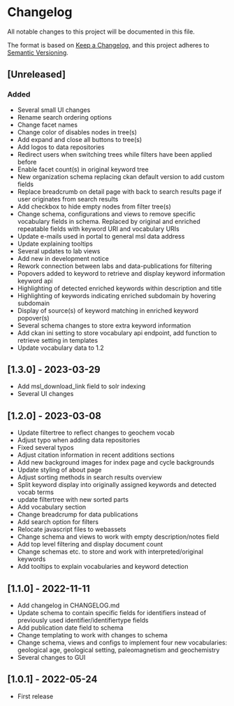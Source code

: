 # Changelog

All notable changes to this project will be documented in this file.

The format is based on [Keep a Changelog](https://keepachangelog.com/en/1.0.0/),
and this project adheres to [Semantic Versioning](https://semver.org/spec/v2.0.0.html).

## [Unreleased]

### Added
- Several small UI changes
- Rename search ordering options
- Change facet names
- Change color of disables nodes in tree(s)
- Add expand and close all buttons to tree(s)
- Add logos to data repositories
- Redirect users when switching trees while filters have been applied before
- Enable facet count(s) in original keyword tree
- New organization schema replacing ckan default version to add custom fields
- Replace breadcrumb on detail page with back to search results page if user originates from search results
- Add checkbox to hide empty nodes from filter tree(s)
- Change schema, configurations and views to remove specific vocabulary fields in schema. 
Replaced by original and enriched repeatable fields with keyword URI and vocabulary URIs
- Update e-mails used in portal to general msl data address
- Update explaining tooltips
- Several updates to lab views
- Add new in development notice
- Rework connection between labs and data-publications for filtering
- Popovers added to keyword to retrieve and display keyword information keyword api
- Highlighting of detected enriched keywords within description and title
- Highlighting of keywords indicating enriched subdomain by hovering subdomain
- Display of source(s) of keyword matching in enriched keyword popover(s)
- Several schema changes to store extra keyword information
- Add ckan ini setting to store vocabulary api endpoint, add function to retrieve setting in templates
- Update vocabulary data to 1.2

## [1.3.0] - 2023-03-29
- Add msl_download_link field to solr indexing
- Several UI changes

## [1.2.0] - 2023-03-08

- Update filtertree to reflect changes to geochem vocab
- Adjust typo when adding data repositories
- Fixed several typos
- Adjust citation information in recent additions sections
- Add new background images for index page and cycle backgrounds
- Update styling of about page
- Adjust sorting methods in search results overview
- Split keyword display into originally assigned keywords and detected vocab terms
- update filtertree with new sorted parts
- Add vocabulary section
- Change breadcrump for data publications
- Add search option for filters
- Relocate javascript files to webassets
- Change schema and views to work with empty description/notes field
- Add top level filtering and display document count
- Change schemas etc. to store and work with interpreted/original keywords
- Add tooltips to explain vocabularies and keyword detection

## [1.1.0] - 2022-11-11

- Add changelog in CHANGELOG.md
- Update schema to contain specific fields for identifiers instead of previously used identifier/identifiertype fields
- Add publication date field to schema
- Change templating to work with changes to schema
- Change schema, views and configs to implement four new vocabularies: geological age, geological setting, 
paleomagnetism and geochemistry
- Several changes to GUI

## [1.0.1] - 2022-05-24

- First release